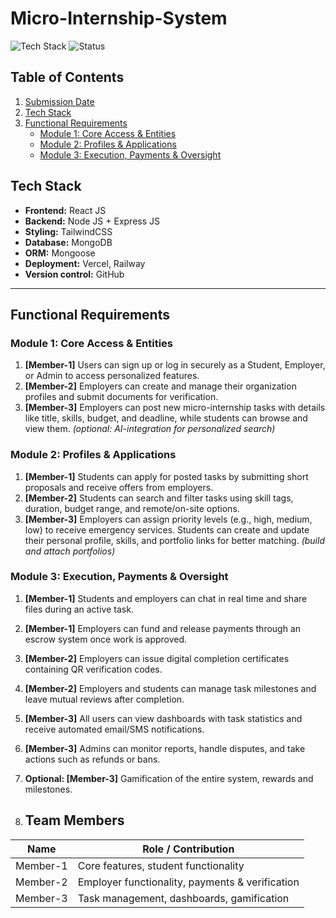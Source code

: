 # Micro-Internship-System

![Tech Stack](https://img.shields.io/badge/Tech-Stack-blue)
![Status](https://img.shields.io/badge/Status-In%20Progress-yellow)

## Table of Contents
1. [Submission Date](#submission-date)
2. [Tech Stack](#tech-stack)
3. [Functional Requirements](#functional-requirements)
   - [Module 1: Core Access & Entities](#module-1-core-access--entities)
   - [Module 2: Profiles & Applications](#module-2-profiles--applications)
   - [Module 3: Execution, Payments & Oversight](#module-3-execution-payments--oversight)


## Tech Stack
- **Frontend:** React JS  
- **Backend:** Node JS + Express JS  
- **Styling:** TailwindCSS  
- **Database:** MongoDB  
- **ORM:** Mongoose  
- **Deployment:** Vercel, Railway  
- **Version control:** GitHub  

---

## Functional Requirements

### Module 1: Core Access & Entities
1. **[Member-1]** Users can sign up or log in securely as a Student, Employer, or Admin to access personalized features.  
2. **[Member-2]** Employers can create and manage their organization profiles and submit documents for verification.  
3. **[Member-3]** Employers can post new micro-internship tasks with details like title, skills, budget, and deadline, while students can browse and view them. *(optional: AI-integration for personalized search)*  

### Module 2: Profiles & Applications
1. **[Member-1]** Students can apply for posted tasks by submitting short proposals and receive offers from employers.  
2. **[Member-2]** Students can search and filter tasks using skill tags, duration, budget range, and remote/on-site options.  
3. **[Member-3]** Employers can assign priority levels (e.g., high, medium, low) to receive emergency services. Students can create and update their personal profile, skills, and portfolio links for better matching. *(build and attach portfolios)*  

### Module 3: Execution, Payments & Oversight
1. **[Member-1]** Students and employers can chat in real time and share files during an active task.  
2. **[Member-1]** Employers can fund and release payments through an escrow system once work is approved.  
3. **[Member-2]** Employers can issue digital completion certificates containing QR verification codes.  
4. **[Member-2]** Employers and students can manage task milestones and leave mutual reviews after completion.  
5. **[Member-3]** All users can view dashboards with task statistics and receive automated email/SMS notifications.  
6. **[Member-3]** Admins can monitor reports, handle disputes, and take actions such as refunds or bans.  
7. **Optional: [Member-3]** Gamification of the entire system, rewards and milestones.

8. ## Team Members

| Name | Role / Contribution |
|------|------------------|
| Member-1 | Core features, student functionality |
| Member-2 | Employer functionality, payments & verification |
| Member-3 | Task management, dashboards, gamification |
